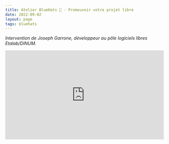 ```yaml
---
title: Atelier BlueHats 🧢 - Promouvoir votre projet libre
date: 2022-09-02
layout: page
tags: bluehats
---
```


*Intervention de Joseph Garrone, développeur au pôle logiciels libres Etalab/DINUM.*

<div style="position:relative;padding-bottom:56.25%;height:0;overflow:hidden;"> <iframe style="width:100%;height:100%;position:absolute;left:0px;top:0px;overflow:hidden" frameborder="0" type="text/html" src="https://www.dailymotion.com/embed/video/x8dfxo2" width="100%" height="100%" allowfullscreen > </iframe> </div>

